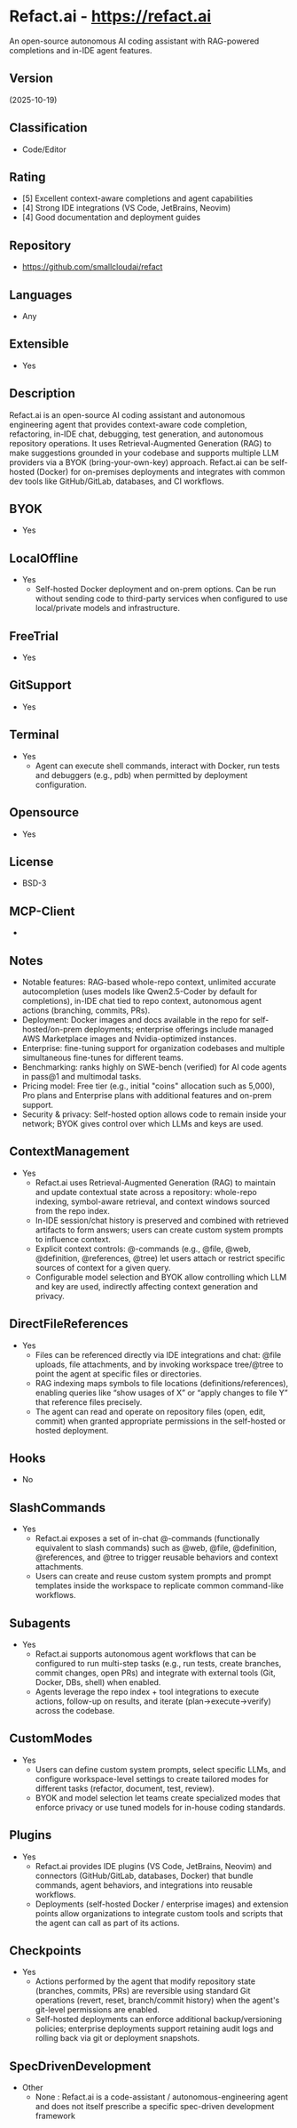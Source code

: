 # Refact.ai - https://refact.ai
An open-source autonomous AI coding assistant with RAG-powered completions and in-IDE agent features.
## Version
(2025-10-19)

## Classification 
- Code/Editor

## Rating
- [5] Excellent context-aware completions and agent capabilities
- [4] Strong IDE integrations (VS Code, JetBrains, Neovim)
- [4] Good documentation and deployment guides

## Repository
- https://github.com/smallcloudai/refact
  
## Languages
- Any
  
## Extensible
- Yes

## Description
Refact.ai is an open-source AI coding assistant and autonomous engineering agent that provides context-aware code completion, refactoring, in-IDE chat, debugging, test generation, and autonomous repository operations. It uses Retrieval-Augmented Generation (RAG) to make suggestions grounded in your codebase and supports multiple LLM providers via a BYOK (bring-your-own-key) approach. Refact.ai can be self-hosted (Docker) for on-premises deployments and integrates with common dev tools like GitHub/GitLab, databases, and CI workflows.

## BYOK
- Yes

## LocalOffline
- Yes
  - Self-hosted Docker deployment and on-prem options. Can be run without sending code to third-party services when configured to use local/private models and infrastructure.

## FreeTrial
- Yes

## GitSupport
- Yes

## Terminal
- Yes
  - Agent can execute shell commands, interact with Docker, run tests and debuggers (e.g., pdb) when permitted by deployment configuration.

## Opensource
- Yes

## License
- BSD-3

## MCP-Client
- 

## Notes
- Notable features: RAG-based whole-repo context, unlimited accurate autocompletion (uses models like Qwen2.5-Coder by default for completions), in-IDE chat tied to repo context, autonomous agent actions (branching, commits, PRs).
- Deployment: Docker images and docs available in the repo for self-hosted/on-prem deployments; enterprise offerings include managed AWS Marketplace images and Nvidia-optimized instances.
- Enterprise: fine-tuning support for organization codebases and multiple simultaneous fine-tunes for different teams.
- Benchmarking: ranks highly on SWE-bench (verified) for AI code agents in pass@1 and multimodal tasks.
- Pricing model: Free tier (e.g., initial "coins" allocation such as 5,000), Pro plans and Enterprise plans with additional features and on-prem support.
- Security & privacy: Self-hosted option allows code to remain inside your network; BYOK gives control over which LLMs and keys are used.

## ContextManagement
- Yes
  - Refact.ai uses Retrieval-Augmented Generation (RAG) to maintain and update contextual state across a repository: whole-repo indexing, symbol-aware retrieval, and context windows sourced from the repo index.
  - In-IDE session/chat history is preserved and combined with retrieved artifacts to form answers; users can create custom system prompts to influence context.
  - Explicit context controls: @-commands (e.g., @file, @web, @definition, @references, @tree) let users attach or restrict specific sources of context for a given query.
  - Configurable model selection and BYOK allow controlling which LLM and key are used, indirectly affecting context generation and privacy.

## DirectFileReferences
- Yes
  - Files can be referenced directly via IDE integrations and chat: @file uploads, file attachments, and by invoking workspace tree/@tree to point the agent at specific files or directories.
  - RAG indexing maps symbols to file locations (definitions/references), enabling queries like “show usages of X” or “apply changes to file Y” that reference files precisely.
  - The agent can read and operate on repository files (open, edit, commit) when granted appropriate permissions in the self-hosted or hosted deployment.

## Hooks
- No

## SlashCommands
- Yes
  - Refact.ai exposes a set of in-chat @-commands (functionally equivalent to slash commands) such as @web, @file, @definition, @references, and @tree to trigger reusable behaviors and context attachments.
  - Users can create and reuse custom system prompts and prompt templates inside the workspace to replicate common command-like workflows.

## Subagents
- Yes
  - Refact.ai supports autonomous agent workflows that can be configured to run multi-step tasks (e.g., run tests, create branches, commit changes, open PRs) and integrate with external tools (Git, Docker, DBs, shell) when enabled.
  - Agents leverage the repo index + tool integrations to execute actions, follow-up on results, and iterate (plan→execute→verify) across the codebase.

## CustomModes
- Yes
  - Users can define custom system prompts, select specific LLMs, and configure workspace-level settings to create tailored modes for different tasks (refactor, document, test, review).
  - BYOK and model selection let teams create specialized modes that enforce privacy or use tuned models for in-house coding standards.

## Plugins
- Yes
  - Refact.ai provides IDE plugins (VS Code, JetBrains, Neovim) and connectors (GitHub/GitLab, databases, Docker) that bundle commands, agent behaviors, and integrations into reusable workflows.
  - Deployments (self-hosted Docker / enterprise images) and extension points allow organizations to integrate custom tools and scripts that the agent can call as part of its actions.

## Checkpoints
- Yes
  - Actions performed by the agent that modify repository state (branches, commits, PRs) are reversible using standard Git operations (revert, reset, branch/commit history) when the agent's git-level permissions are enabled.
  - Self-hosted deployments can enforce additional backup/versioning policies; enterprise deployments support retaining audit logs and rolling back via git or deployment snapshots.

## SpecDrivenDevelopment
- Other
  - None : Refact.ai is a code-assistant / autonomous-engineering agent and does not itself prescribe a specific spec-driven development framework
